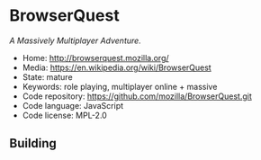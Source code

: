 # BrowserQuest

_A Massively Multiplayer Adventure._

- Home: http://browserquest.mozilla.org/
- Media: https://en.wikipedia.org/wiki/BrowserQuest
- State: mature
- Keywords: role playing, multiplayer online + massive
- Code repository: https://github.com/mozilla/BrowserQuest.git
- Code language: JavaScript
- Code license: MPL-2.0

## Building


